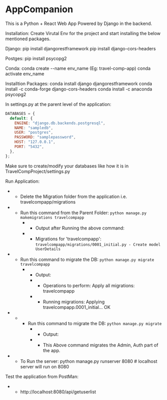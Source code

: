 # AppCompanion

This is a Python + React Web App
Powered by Django in the backend.

Installation:
Create Virutal Env for the project and start installing the below mentioned packages.

Django:
pip install djangorestframework
pip install django-cors-headers

Postges:
pip install psycopg2

Conda:
conda create --name env_name (Eg: travel-comp-app)
conda activate env_name

Installtion Packages:
conda install django djangorestframework
conda install -c conda-forge django-cors-headers
conda install -c anaconda psycopg2

In settings.py at the parent level of the application:

```js
DATABASES = {
  default: {
    ENGINE: "django.db.backends.postgresql",
    NAME: "sampledb",
    USER: "postgres",
    PASSWORD: "samplepassword",
    HOST: "127.0.0.1",
    PORT: "5432",
  },
};
```

Make sure to create/modify your databases like how it is in TravelCompProject/settings.py

Run Application:

- - Delete the Migration folder from the application i.e. travelcompapp/migrations
- - Run this command from the Parent Folder: `python manage.py makemigrations travelcompapp`
    - - Output after Running the above command:
    - - Migrations for 'travelcompapp':
        `travelcompapp/migrations/0001_initial.py - Create model UserDetails`
- - Run this command to migrate the DB: `python manage.py migrate travelcompapp`
    - - Output:
      - - Operations to perform:
          Apply all migrations: travelcompapp
      - - Running migrations:
          Applying travelcompapp.0001_initial... OK
- - - Run this command to migrate the DB: `python manage.py migrate`
      - - Output:
      - - This Above command migrates the Admin, Auth part of the app.
- - To Run the server: python manage.py runserver 8080 # localhost server will run on 8080

Test the application from PostMan:

- - http://localhost:8080/api/getuserlist
